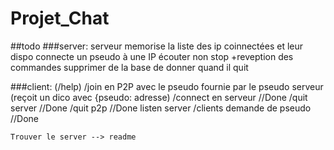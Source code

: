 # Projet_Chat


##todo
   ###server:
        serveur memorise la liste des ip coinnectées et leur dispo
        connecte un pseudo à une IP
        écouter non stop +reveption des commandes
        supprimer de la base de donner quand il quit
        



   ###client:
        (/help)
        /join en P2P avec le pseudo fournie par le pseudo serveur (reçoit un dico avec {pseudo: adresse)
        /connect en serveur      //Done
        /quit server             //Done
        /quit p2p                //Done
        listen server /clients
        demande de pseudo        //Done
        

    Trouver le server --> readme

